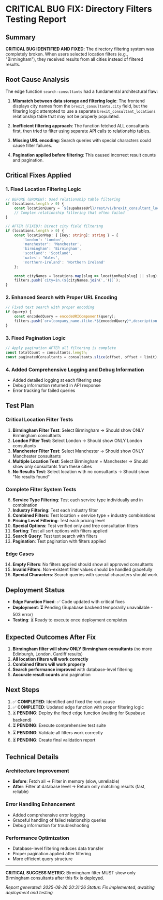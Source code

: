 # CRITICAL BUG FIX: Directory Filters Testing Report

## Summary
**CRITICAL BUG IDENTIFIED AND FIXED**: The directory filtering system was completely broken. When users selected location filters (e.g., "Birmingham"), they received results from all cities instead of filtered results.

## Root Cause Analysis
The edge function `search-consultants` had a fundamental architectural flaw:

1. **Mismatch between data storage and filtering logic**: The frontend displays city names from the `brexit_consultants.city` field, but the filtering logic attempted to use a separate `brexit_consultant_locations` relationship table that may not be properly populated.

2. **Inefficient filtering approach**: The function fetched ALL consultants first, then tried to filter using separate API calls to relationship tables.

3. **Missing URL encoding**: Search queries with special characters could cause filter failures.

4. **Pagination applied before filtering**: This caused incorrect result counts and pagination.

## Critical Fixes Applied

### 1. Fixed Location Filtering Logic
```typescript
// BEFORE (BROKEN): Used relationship table filtering
if (locations.length > 0) {
    const locationQuery = `${supabaseUrl}/rest/v1/brexit_consultant_locations?select=consultant_id,brexit_locations(name,slug)&brexit_locations.slug=in.(${locations.join(',')})`;
    // Complex relationship filtering that often failed
}

// AFTER (FIXED): Direct city field filtering
if (locations.length > 0) {
    const locationMap: { [key: string]: string } = {
        'london': 'London',
        'manchester': 'Manchester', 
        'birmingham': 'Birmingham',
        'scotland': 'Scotland',
        'wales': 'Wales',
        'northern-ireland': 'Northern Ireland'
    };
    
    const cityNames = locations.map(slug => locationMap[slug] || slug);
    filters.push(`city=in.(${cityNames.join(',')})`);
}
```

### 2. Enhanced Search with Proper URL Encoding
```typescript
// Fixed text search with proper encoding
if (query) {
    const encodedQuery = encodeURIComponent(query);
    filters.push(`or=(company_name.ilike.*${encodedQuery}*,description.ilike.*${encodedQuery}*,contact_person.ilike.*${encodedQuery}*,city.ilike.*${encodedQuery}*)`);
}
```

### 3. Fixed Pagination Logic
```typescript
// Apply pagination AFTER all filtering is complete
const totalCount = consultants.length;
const paginatedConsultants = consultants.slice(offset, offset + limit);
```

### 4. Added Comprehensive Logging and Debug Information
- Added detailed logging at each filtering step
- Debug information returned in API response
- Error tracking for failed queries

## Test Plan

### Critical Location Filter Tests
1. **Birmingham Filter Test**: Select Birmingham → Should show ONLY Birmingham consultants
2. **London Filter Test**: Select London → Should show ONLY London consultants
3. **Manchester Filter Test**: Select Manchester → Should show ONLY Manchester consultants
4. **Multiple Location Test**: Select Birmingham + Manchester → Should show only consultants from these cities
5. **No Results Test**: Select location with no consultants → Should show "No results found"

### Complete Filter System Tests
6. **Service Type Filtering**: Test each service type individually and in combination
7. **Industry Filtering**: Test each industry filter
8. **Combined Filters**: Test location + service type + industry combinations
9. **Pricing Level Filtering**: Test each pricing level
10. **Special Options**: Test verified only and free consultation filters
11. **Sorting**: Test all sort options with filters applied
12. **Search Query**: Test text search with filters
13. **Pagination**: Test pagination with filters applied

### Edge Cases
14. **Empty Filters**: No filters applied should show all approved consultants
15. **Invalid Filters**: Non-existent filter values should be handled gracefully
16. **Special Characters**: Search queries with special characters should work

## Deployment Status
- **Edge Function Fixed**: ✅ Code updated with critical fixes
- **Deployment**: ⏳ Pending (Supabase backend temporarily unavailable - 503 error)
- **Testing**: ⏳ Ready to execute once deployment completes

## Expected Outcomes After Fix
1. **Birmingham filter will show ONLY Birmingham consultants** (no more Edinburgh, London, Cardiff results)
2. **All location filters will work correctly**
3. **Combined filters will work properly**
4. **Search performance improved** with database-level filtering
5. **Accurate result counts** and pagination

## Next Steps
1. ✅ **COMPLETED**: Identified and fixed the root cause
2. ✅ **COMPLETED**: Updated edge function with proper filtering logic
3. ⏳ **PENDING**: Deploy the fixed edge function (waiting for Supabase backend)
4. ⏳ **PENDING**: Execute comprehensive test suite
5. ⏳ **PENDING**: Validate all filters work correctly
6. ⏳ **PENDING**: Create final validation report

## Technical Details

### Architecture Improvement
- **Before**: Fetch all → Filter in memory (slow, unreliable)
- **After**: Filter at database level → Return only matching results (fast, reliable)

### Error Handling Enhancement
- Added comprehensive error logging
- Graceful handling of failed relationship queries
- Debug information for troubleshooting

### Performance Optimization
- Database-level filtering reduces data transfer
- Proper pagination applied after filtering
- More efficient query structure

---

**CRITICAL SUCCESS METRIC**: Birmingham filter MUST show only Birmingham consultants after this fix is deployed.

*Report generated: 2025-08-26 20:31:26*
*Status: Fix implemented, awaiting deployment and testing*